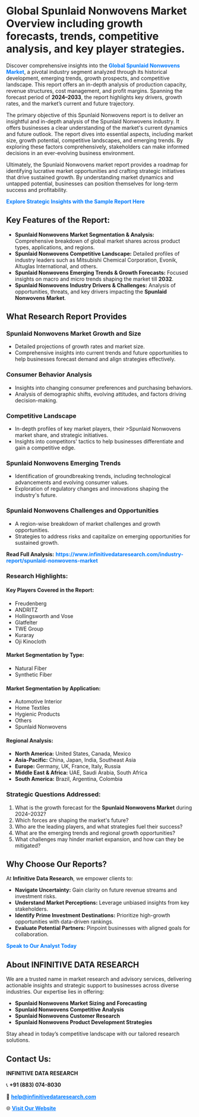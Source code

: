 <h1>Global Spunlaid Nonwovens Market Overview including growth forecasts, trends, competitive analysis, and key player strategies.</h1>
<p>
Discover comprehensive insights into the 
<a href="https://www.infinitivedataresearch.com/industry-report/spunlaid-nonwovens-market" rel="dofollow" style="color: #007BFF; text-decoration: none;"><strong>Global Spunlaid Nonwovens Market</strong></a>, a pivotal industry segment analyzed through its historical development, emerging trends, growth prospects, and competitive landscape. This report offers an in-depth analysis of production capacity, revenue structures, cost management, and profit margins. Spanning the forecast period of <strong>2024–2033</strong>, the report highlights key drivers, growth rates, and the market’s current and future trajectory.
</p>
<p>
The primary objective of this Spunlaid Nonwovens report is to deliver an insightful and in-depth analysis of the Spunlaid Nonwovens industry. It offers businesses a clear understanding of the market's current dynamics and future outlook. The report dives into essential aspects, including market size, growth potential, competitive landscapes, and emerging trends. By exploring these factors comprehensively, stakeholders can make informed decisions in an ever-evolving business environment.
</p>
<p>
Ultimately, the Spunlaid Nonwovens market report provides a roadmap for identifying lucrative market opportunities and crafting strategic initiatives that drive sustained growth. By understanding market dynamics and untapped potential, businesses can position themselves for long-term success and profitability.
</p>
<p>
<a href="https://www.infinitivedataresearch.com/request-sample/reportId=102100" style="color: #007BFF; text-decoration: none;"><strong>Explore Strategic Insights with the Sample Report Here</strong></a>
</p>

<h2>Key Features of the Report:</h2>
<ul>
<li><strong>Spunlaid Nonwovens Market Segmentation & Analysis:</strong> Comprehensive breakdown of global market shares across product types, applications, and regions.</li>
<li><strong>Spunlaid Nonwovens Competitive Landscape:</strong> Detailed profiles of industry leaders such as Mitsubishi Chemical Corporation, Evonik, Altuglas International, and others.</li>
<li><strong>Spunlaid Nonwovens Emerging Trends & Growth Forecasts:</strong> Focused insights on macro and micro trends shaping the market till <strong>2032</strong>.</li>
<li><strong>Spunlaid Nonwovens Industry Drivers & Challenges:</strong> Analysis of opportunities, threats, and key drivers impacting the <strong>Spunlaid Nonwovens Market</strong>.</li>
</ul>

<h2>What Research Report Provides</h2>
<h3>Spunlaid Nonwovens Market Growth and Size</h3>
<ul>
<li>Detailed projections of growth rates and market size.</li>
<li>Comprehensive insights into current trends and future opportunities to help businesses forecast demand and align strategies effectively.</li>
</ul>

<h3>Consumer Behavior Analysis</h3>
<ul>
<li>Insights into changing consumer preferences and purchasing behaviors.</li>
<li>Analysis of demographic shifts, evolving attitudes, and factors driving decision-making.</li>
</ul>

<h3>Competitive Landscape</h3>
<ul>
<li>In-depth profiles of key market players, their >Spunlaid Nonwovens market share, and strategic initiatives.</li>
<li>Insights into competitors' tactics to help businesses differentiate and gain a competitive edge.</li>
</ul>

<h3>Spunlaid Nonwovens Emerging Trends</h3>
<ul>
<li>Identification of groundbreaking trends, including technological advancements and evolving consumer values.</li>
<li>Exploration of regulatory changes and innovations shaping the industry's future.</li>
</ul>

<h3>Spunlaid Nonwovens Challenges and Opportunities</h3>
<ul>
<li>A region-wise breakdown of market challenges and growth opportunities.</li>
<li>Strategies to address risks and capitalize on emerging opportunities for sustained growth.</li>
</ul>
<p><strong>Read Full Analysis:</strong> <a href="https://www.infinitivedataresearch.com/industry-report/spunlaid-nonwovens-market" rel="dofollow" style="color: #007BFF; text-decoration: none;"><strong>https://www.infinitivedataresearch.com/industry-report/spunlaid-nonwovens-market</strong></a></p>
<h3>Research Highlights:</h3>
<h4>Key Players Covered in the Report:</h4>
<ul><li>Freudenberg</li><li>ANDRITZ</li><li>Hollingsworth and Vose</li><li>Glatfelter</li><li>TWE Group</li><li>Kuraray</li><li>Oji Kinocloth</li></ul>
<h4>Market Segmentation by Type:</h4>
<ul><li>Natural Fiber</li><li>Synthetic Fiber</li></ul>
<h4>Market Segmentation by Application:</h4>
<ul><li>Automotive Interior</li><li>Home Textiles</li><li>Hygienic Products</li><li>Others</li><li>Spunlaid Nonwovens</li></ul>

<h4>Regional Analysis:</h4>
<ul>
<li><strong>North America:</strong> United States, Canada, Mexico</li>
<li><strong>Asia-Pacific:</strong> China, Japan, India, Southeast Asia</li>
<li><strong>Europe:</strong> Germany, UK, France, Italy, Russia</li>
<li><strong>Middle East & Africa:</strong> UAE, Saudi Arabia, South Africa</li>
<li><strong>South America:</strong> Brazil, Argentina, Colombia</li>
</ul>

<h3>Strategic Questions Addressed:</h3>
<ol>
<li>What is the growth forecast for the <strong>Spunlaid Nonwovens Market</strong> during 2024–2032?</li>
<li>Which forces are shaping the market's future?</li>
<li>Who are the leading players, and what strategies fuel their success?</li>
<li>What are the emerging trends and regional growth opportunities?</li>
<li>What challenges may hinder market expansion, and how can they be mitigated?</li>
</ol>

<h2>Why Choose Our Reports?</h2>
<p>At <strong>Infinitive Data Research</strong>, we empower clients to:</p>
<ul>
<li><strong>Navigate Uncertainty:</strong> Gain clarity on future revenue streams and investment risks.</li>
<li><strong>Understand Market Perceptions:</strong> Leverage unbiased insights from key stakeholders.</li>
<li><strong>Identify Prime Investment Destinations:</strong> Prioritize high-growth opportunities with data-driven rankings.</li>
<li><strong>Evaluate Potential Partners:</strong> Pinpoint businesses with aligned goals for collaboration.</li>
</ul>
<p><a href="https://www.infinitivedataresearch.com/industry-report/spunlaid-nonwovens-market" rel="dofollow" style="color: #007BFF; text-decoration: none;"><strong>Speak to Our Analyst Today</strong></a></p>

<h2>About INFINITIVE DATA RESEARCH</h2>
<p>We are a trusted name in market research and advisory services, delivering actionable insights and strategic support to businesses across diverse industries. Our expertise lies in offering:</p>
<ul>
<li><strong>Spunlaid Nonwovens Market Sizing and Forecasting</strong></li>
<li><strong>Spunlaid Nonwovens Competitive Analysis</strong></li>
<li><strong>Spunlaid Nonwovens Customer Research</strong></li>
<li><strong>Spunlaid Nonwovens Product Development Strategies</strong></li>
</ul>
<p>Stay ahead in today’s competitive landscape with our tailored research solutions.</p>

<h2>Contact Us:</h2>
<p><strong>INFINITIVE DATA RESEARCH</strong></p>
<p>📞 <strong>+91 (883) 074-8030</strong></p>
<p>📧 <strong><a href="mailto:help@infinitivedataresearch.com" style="color: #007BFF;">help@infinitivedataresearch.com</a></strong></p>
<p>🌐 <strong><a href="https://www.infinitivedataresearch.com" rel="dofollow" style="color: #007BFF;">Visit Our Website</a></strong></p>
